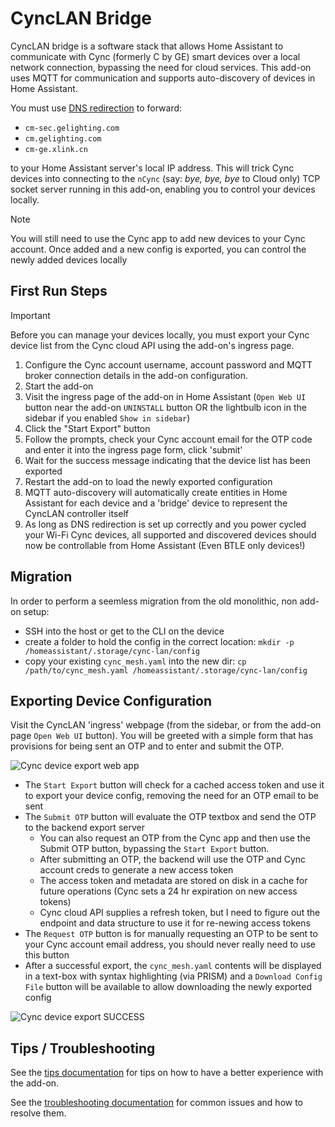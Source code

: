# CyncLAN Bridge
CyncLAN bridge is a software stack that allows Home Assistant to communicate with Cync (formerly C by GE) 
smart devices over a local network connection, bypassing the need for cloud services.
This add-on uses MQTT for communication and supports auto-discovery of devices in Home Assistant.

You must use [DNS redirection](https://github.com/baudneo/hass-addons/tree/dev/docs/cync-lan/DNS.md) to forward: 
- `cm-sec.gelighting.com`
- `cm.gelighting.com`
- `cm-ge.xlink.cn`

to your Home Assistant server's local IP address. This will trick Cync devices into connecting to the `nCync` 
(say: _bye, bye, bye_ to Cloud only) TCP socket server running in this add-on, enabling you to control your devices locally.

>[!NOTE]
> You will still need to use the Cync app to add new devices to your Cync account. 
> Once added and a new config is exported, you can control the newly added devices locally


## First Run Steps
>[!IMPORTANT]
> Before you can manage your devices locally, you must export your Cync device list from the Cync cloud API
> using the add-on's ingress page.

1. Configure the Cync account username, account password and MQTT broker connection details in the add-on configuration.
2. Start the add-on
3. Visit the ingress page of the add-on in Home Assistant (`Open Web UI` button near the add-on `UNINSTALL` button OR the lightbulb icon in the sidebar if you enabled `Show in sidebar`)
4. Click the "Start Export" button
5. Follow the prompts, check your Cync account email for the OTP code and enter it into the ingress page form, click 'submit'
6. Wait for the success message indicating that the device list has been exported
7. Restart the add-on to load the newly exported configuration
8. MQTT auto-discovery will automatically create entities in Home Assistant for each device and a 'bridge' device to represent the CyncLAN controller itself
9. As long as DNS redirection is set up correctly and you power cycled your Wi-Fi Cync devices, all supported and discovered devices should now be controllable from Home Assistant (Even BTLE only devices!)

## Migration
In order to perform a seemless migration from the old monolithic, non add-on setup:
- SSH into the host or get to the CLI on the device
- create a folder to hold the config in the correct location: `mkdir -p /homeassistant/.storage/cync-lan/config`
- copy your existing `cync_mesh.yaml` into the new dir: `cp /path/to/cync_mesh.yaml /homeassistant/.storage/cync-lan/config`

## Exporting Device Configuration
Visit the CyncLAN 'ingress' webpage (from the sidebar, or from the add-on page `Open Web UI` button). You will be greeted with a simple form that has provisions for being sent an OTP and to enter and submit the OTP.

![Cync device export web app](https://github.com/baudneo/hass-addons/tree/dev/docs/cync-lan/assets/export_modal.png)

- The `Start Export` button will check for a cached access token and use it to export your device config, removing the need for an OTP email to be sent
- The `Submit OTP` button will evaluate the OTP textbox and send the OTP to the backend export server
    - You can also request an OTP from the Cync app and then use the Submit OTP button, bypassing the `Start Export` button.
    - After submitting an OTP, the backend will use the OTP and Cync account creds to generate a new access token
    - The access token and metadata are stored on disk in a cache for future operations (Cync sets a 24 hr expiration on new access tokens)
    - Cync cloud API supplies a refresh token, but I need to figure out the endpoint and data structure to use it for re-newing access tokens 
- The `Request OTP` button is for manually requesting an OTP to be sent to your Cync account email address, you should never really need to use this button
- After a successful export, the `cync_mesh.yaml` contents will be displayed in a text-box with syntax highlighting (via PRISM) and a `Download Config File` button will be available to allow downloading the newly exported config

![Cync device export SUCCESS](https://github.com/baudneo/hass-addons/tree/dev/docs/cync-lan/assets/export_success.png)


## Tips / Troubleshooting
See the [tips documentation](https://github.com/baudneo/hass-addons/tree/dev/docs/cync-lan/tips.md) for tips on how to have a better experience with the add-on.

See the [troubleshooting documentation](https://github.com/baudneo/hass-addons/tree/dev/docs/cync-lan/troubleshooting.md) for common issues and how to resolve them.